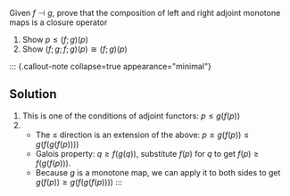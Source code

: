 Given $f \dashv g$, prove that the composition of left and right adjoint 
monotone maps is a closure operator

1. Show $p \leq (f;g)(p)$
2. Show $(f;g;f;g)(p) \cong (f;g)(p)$

::: {.callout-note collapse=true appearance="minimal"}
## Solution
1.  This is one of the conditions of adjoint functors: $p \leq g(f(p))$
2.
    - The $\leq$ direction is an extension of the above: 
      $p \leq g(f(p)) \leq g(f(g(f(p))))$
    - Galois property: $q  \geq f(g(q))$, substitute $f(p)$ for $q$ to get 
      $f(p) \geq f(g(f(p)))$.
    - Because $g$ is a monotone map, we can apply it to both sides to get 
      $g(f(p)) \geq g(f(g(f(p))))$
:::